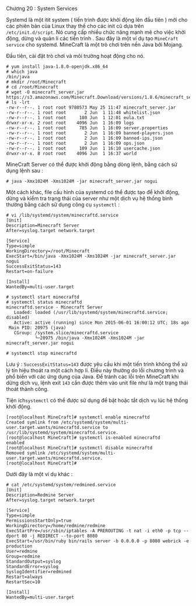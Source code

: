Chương 20 : System Services 

Systemd là một itit system ( tiến trình được khởi động lên đầu tiên ) mới cho các phiên bản
của Linux thay thế cho các init cũ dựa trên `/etc/init.d/script`. Nó cung cấp nhiều chức năng 
mạnh mẽ cho việc khởi động, dừng và quản lí các tiến trình . Sau đây là một ví dụ tạo `MineCraft service` 
cho systemd. MineCraft là một trò chơi trên nền Java bởi Mojang.

Đầu tiên, cài đặt trò chơi và môi trường hoạt động cho nó.

```
# yum install java-1.8.0-openjdk.x86_64
# which java
/bin/java
# mkdir /root/Minecraft
# cd /root/Minecraft
# wget -O minecraft_server.jar https://s3.amazonaws.com/Minecraft.Download/versions/1.8.6/minecraft_server.1.8.6.jar
# ls -lrt
-rw-r--r--. 1 root root 9780573 May 25 11:47 minecraft_server.jar
-rw-r--r--. 1 root root       2 Jun  1 11:48 whitelist.json
-rw-r--r--. 1 root root     180 Jun  1 12:01 eula.txt
drwxr-xr-x. 2 root root    4096 Jun  1 16:09 logs
-rw-r--r--. 1 root root     785 Jun  1 16:09 server.properties
-rw-r--r--. 1 root root       2 Jun  1 16:09 banned-players.json
-rw-r--r--. 1 root root       2 Jun  1 16:09 banned-ips.json
-rw-r--r--. 1 root root       2 Jun  1 16:09 ops.json
-rw-r--r--. 1 root root     109 Jun  1 16:10 usercache.json
drwxr-xr-x. 8 root root    4096 Jun  1 16:37 world
```

MineCraft Server có thể được khởi động bằng dòng lệnh, bằng cách sử dụng lệnh sau :

`# java -Xmx1024M -Xms1024M -jar minecraft_server.jar nogui`

Một cách khác, file cấu hình của systemd có thể được tạo để khởi động, dừng và kiểm tra trạng thái của server 
như một dịch vụ hệ thống bình thường bằng cách sử dụng công cụ `systemctl` :

```
# vi /lib/systemd/system/minecraftd.service
[Unit]
Description=Minecraft Server
After=syslog.target network.target

[Service]
Type=simple
WorkingDirectory=/root/Minecraft
ExecStart=/bin/java -Xmx1024M -Xms1024M -jar minecraft_server.jar nogui
SuccessExitStatus=143
Restart=on-failure

[Install]
WantedBy=multi-user.target

# systemctl start minecraftd
# systemctl status minecraftd
minecraftd.service - Minecraft Server
   Loaded: loaded (/usr/lib/systemd/system/minecraftd.service; disabled)
   Active: active (running) since Mon 2015-06-01 16:00:12 UTC; 18s ago
 Main PID: 20975 (java)
   CGroup: /system.slice/minecraftd.service
           └─20975 /bin/java -Xmx1024M -Xms1024M -jar minecraft_server.jar nogui

# systemctl stop minecraftd
```

Lưu ý : `SuccessExitStatus=143` được yêu cầu khi một tiến trình không thể xử lý tín hiệu thoát ra một cách hợp lí.
Điều này thường do lỗi chương trình và phổ biến với các ứng dụng của Java. Để tránh các lỗi trên MineCraft 
khi dừng dịch vụ, lệnh exit `143` cần được thêm vào unit file như là một trạng thái thoát thành công.

Tiện ích`systemctl` có thể được sử dụng để bật hoặc tắt dịch vụ lúc hệ thống khởi động.

```
[root@localhost MineCraft]# systemctl enable minecraftd
Created symlink from /etc/systemd/system/multi-user.target.wants/minecraftd.service to /usr/lib/systemd/system/minecraftd.service.
[root@localhost MineCraft]# systemctl is-enabled minecraftd
enabled
[root@localhost MineCraft]# systemctl disable minecraftd
Removed symlink /etc/systemd/system/multi-user.target.wants/minecraftd.service.
[root@localhost MineCraft]#
```

Dưới đây là một ví dụ khác :

```
# cat /etc/systemd/system/redmined.service
[Unit]
Description=Redmine Server
After=syslog.target network.target

[Service]
Type=simple
PermissionsStartOnly=true
WorkingDirectory=/home/redmine/redmine
ExecStartPre=/usr/sbin/iptables -A PREROUTING -t nat -i eth0 -p tcp --dport 80 -j REDIRECT --to-port 8080
ExecStart=/usr/bin/ruby bin/rails server -b 0.0.0.0 -p 8080 webrick -e production
User=redmine
Group=redmine
StandardOutput=syslog
StandardError=syslog
SyslogIdentifier=redmined
Restart=always
RestartSec=10

[Install]
WantedBy=multi-user.target
```
